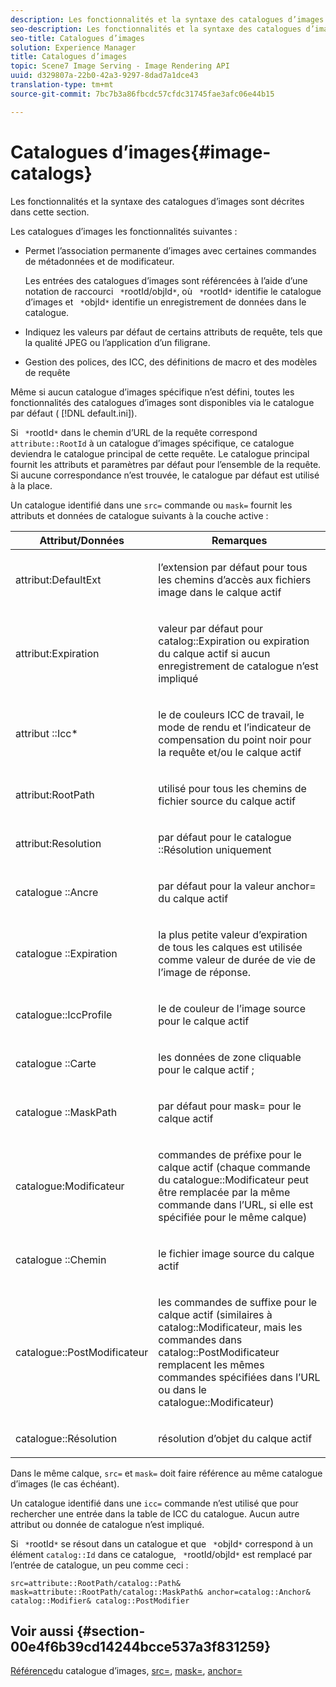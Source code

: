 ```yaml
---
description: Les fonctionnalités et la syntaxe des catalogues d’images sont décrites dans cette section.
seo-description: Les fonctionnalités et la syntaxe des catalogues d’images sont décrites dans cette section.
seo-title: Catalogues d’images
solution: Experience Manager
title: Catalogues d’images
topic: Scene7 Image Serving - Image Rendering API
uuid: d329807a-22b0-42a3-9297-8dad7a1dce43
translation-type: tm+mt
source-git-commit: 7bc7b3a86fbcdc57cfdc31745fae3afc06e44b15

---
```



# Catalogues d’images{#image-catalogs}

Les fonctionnalités et la syntaxe des catalogues d’images sont décrites dans cette section.

Les catalogues d’images   les fonctionnalités suivantes :

* Permet l’association permanente d’images avec certaines commandes de métadonnées et de modificateur.

   Les entrées des catalogues d’images sont référencées à l’aide d’une notation de raccourci ` *`rootId/objId`*`, où ` *`rootId`*` identifie le catalogue d’images et ` *`objId`*` identifie un enregistrement de données dans le catalogue.
* Indiquez les valeurs par défaut de certains attributs de requête, tels que la qualité JPEG ou l’application d’un filigrane.
* Gestion des polices, des  ICC, des définitions de macro et des modèles de requête

Même si aucun catalogue d’images spécifique n’est défini, toutes les fonctionnalités des catalogues d’images sont disponibles via le catalogue par défaut ( [!DNL default.ini]).

Si ` *`rootId`*` dans le chemin d’URL de la requête correspond `attribute::RootId` à un catalogue d’images spécifique, ce catalogue deviendra le catalogue principal de cette requête. Le catalogue principal fournit les attributs et paramètres par défaut pour l’ensemble de la requête. Si aucune correspondance n’est trouvée, le catalogue par défaut est utilisé à la place.

Un catalogue identifié dans une `src=` commande ou `mask=` fournit les attributs et données de catalogue suivants à la couche active :

<table id="table_D3FA66EA5D054745900DE5A120885AA8"> 
 <thead> 
  <tr> 
   <th class="entry"> <b> Attribut/Données</b> </th> 
   <th class="entry"> <b> Remarques</b> </th> 
  </tr> 
 </thead>
 <tbody> 
  <tr> 
   <td> <p> <span class="codeph"> attribut:DefaultExt</span> </p> </td> 
   <td> <p> l’extension par défaut pour tous les chemins d’accès aux fichiers image dans le calque actif </p> </td> 
  </tr> 
  <tr> 
   <td> <p> <span class="codeph"> attribut:Expiration</span> </p> </td> 
   <td> <p> valeur par défaut pour <span class="codeph"> catalog::Expiration</span> ou expiration du calque actif si aucun enregistrement de catalogue n’est impliqué </p> </td> 
  </tr> 
  <tr> 
   <td> <p> <span class="codeph"> attribut ::Icc*</span> </p> </td> 
   <td> <p> le de couleurs ICC de travail, le mode de rendu et l’indicateur de compensation du point noir pour la requête et/ou le calque actif </p> </td> 
  </tr> 
  <tr> 
   <td> <p> <span class="codeph"> attribut:RootPath</span> </p> </td> 
   <td> <p> utilisé pour tous les chemins de fichier source du calque actif </p> </td> 
  </tr> 
  <tr> 
   <td> <p> <span class="codeph"> attribut:Resolution</span> </p> </td> 
   <td> <p> par défaut pour <span class="codeph"> le catalogue ::Résolution</span> uniquement </p> </td> 
  </tr> 
  <tr> 
   <td> <p> <span class="codeph"> catalogue ::Ancre</span> </p> </td> 
   <td> <p> par défaut pour la <span class="codeph"> valeur anchor=</span> du calque actif </p> </td> 
  </tr> 
  <tr> 
   <td> <p> <span class="codeph"> catalogue ::Expiration</span> </p> </td> 
   <td> <p> la plus petite valeur d’expiration de tous les calques est utilisée comme valeur de durée de vie de l’image de réponse. </p> </td> 
  </tr> 
  <tr> 
   <td> <p> <span class="codeph"> catalogue::IccProfile</span> </p> </td> 
   <td> <p> le de couleur de l’image source pour le calque actif </p> </td> 
  </tr> 
  <tr> 
   <td> <p> <span class="codeph"> catalogue ::Carte</span> </p> </td> 
   <td> <p> les données de zone cliquable pour le calque actif ; </p> </td> 
  </tr> 
  <tr> 
   <td> <p> <span class="codeph"> catalogue ::MaskPath</span> </p> </td> 
   <td> <p> par défaut pour <span class="codeph"> mask=</span> pour le calque actif </p> </td> 
  </tr> 
  <tr> 
   <td> <p> <span class="codeph"> catalogue:Modificateur</span> </p> </td> 
   <td> <p> commandes de préfixe pour le calque actif (chaque commande du <span class="codeph"> catalogue::Modificateur</span> peut être remplacée par la même commande dans l’URL, si elle est spécifiée pour le même calque) </p> </td> 
  </tr> 
  <tr> 
   <td> <p> <span class="codeph"> catalogue ::Chemin</span> </p> </td> 
   <td> <p> le fichier image source du calque actif </p> </td> 
  </tr> 
  <tr> 
   <td> <p> <span class="codeph"> catalogue::PostModificateur</span> </p> </td> 
   <td> <p> les commandes de suffixe pour le calque actif (similaires à <span class="codeph"> catalog::Modificateur</span>, mais les commandes dans <span class="codeph"> catalog::PostModificateur</span> remplacent les mêmes commandes spécifiées dans l’URL ou dans <span class="codeph"> le catalogue::Modificateur</span>) </p> </td> 
  </tr> 
  <tr> 
   <td> <p> <span class="codeph"> catalogue::Résolution</span> </p> </td> 
   <td> <p> résolution d’objet du calque actif </p> </td> 
  </tr> 
 </tbody> 
</table>

Dans le même calque, `src=` et `mask=` doit faire référence au même catalogue d’images (le cas échéant).

Un catalogue identifié dans une `icc=` commande n’est utilisé que pour rechercher une entrée dans la table de ICC du catalogue. Aucun autre attribut ou donnée de catalogue n’est impliqué.

Si ` *`rootId`*` se résout dans un catalogue et que ` *`objId`*` correspond à un élément `catalog::Id` dans ce catalogue, ` *`rootId/objId`*` est remplacé par l’entrée de catalogue, un peu comme ceci :

`src=attribute::RootPath/catalog::Path& mask=attribute::RootPath/catalog::MaskPath& anchor=catalog::Anchor& catalog::Modifier& catalog::PostModifier`

## Voir aussi {#section-00e4f6b39cd14244bcce537a3f831259}

[Référence](../../../../../is-api/image-catalog/image-serving-api-ref/c-image-catalog-reference/c-overview/c-overview.md#concept-9ce2b6a133de45f783e95cabc5810ac3)du catalogue d’images, [src=](../../../../../is-api/http-ref/image-serving-api-ref/c-http-protocol-reference/c-command-reference/r-src.md#reference-f6506637778c4c69bf106a7924a91ab1), [mask=](../../../../../is-api/http-ref/image-serving-api-ref/c-http-protocol-reference/c-command-reference/r-mask.md#reference-922254e027404fb890b850e2723ee06e), [anchor=](../../../../../is-api/http-ref/image-serving-api-ref/c-http-protocol-reference/c-command-reference/r-anchor.md#reference-6661e548ab284b82828d8d94c8ddeb7c)
